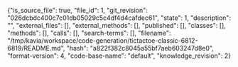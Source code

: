 {"is_source_file": true, "file_id": 1, "git_revision": "026dcbdc400c7c01db05029c5c4df4d4cafdec61", "state": 1, "description": "", "external_files": [], "external_methods": [], "published": [], "classes": [], "methods": [], "calls": [], "search-terms": [], "filename": "/tmp/kavia/workspace/code-generation/tictactoe-classic-6812-6819/README.md", "hash": "a822f382c8045a55bf7aeb603247d8e0", "format-version": 4, "code-base-name": "default", "knowledge_revision": 2}
